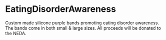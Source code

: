 # EatingDisorderAwareness
Custom made silicone purple bands promoting eating disorder awareness. The bands come in both small &amp; large sizes. All proceeds will be donated to the NEDA.
